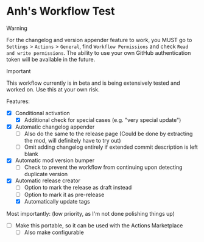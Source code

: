 # Anh's Workflow Test

> [!WARNING]  
> For the changelog and version appender feature to work, you MUST go to `Settings` > `Actions` > `General`, find `Workflow Permissions` and check `Read and write permissions`. The ability to use your own GitHub authentication token will be available in the future.

> [!IMPORTANT]
> This workflow currently is in beta and is being extensively tested and worked on. Use this at your own risk.

Features:
- [x] Conditional activation
  - [x] Additional check for special cases (e.g. "very special update")
- [x] Automatic changelog appender
  - [ ] Also do the same to the release page (Could be done by extracting the mod, will definitely have to try out)
  - [ ] Omit adding changelog entirely if extended commit description is left blank
- [x] Automatic mod version bumper
  - [ ] Check to prevent the workflow from continuing upon detecting duplicate version
- [x] Automatic release creator
  - [ ] Option to mark the release as draft instead
  - [ ] Option to mark it as pre-release
  - [x] Automatically update tags

Most importantly:
(low priority, as I'm not done polishing things up)
- [ ] Make this portable, so it can be used with the Actions Marketplace
  - [ ] Also make configurable
